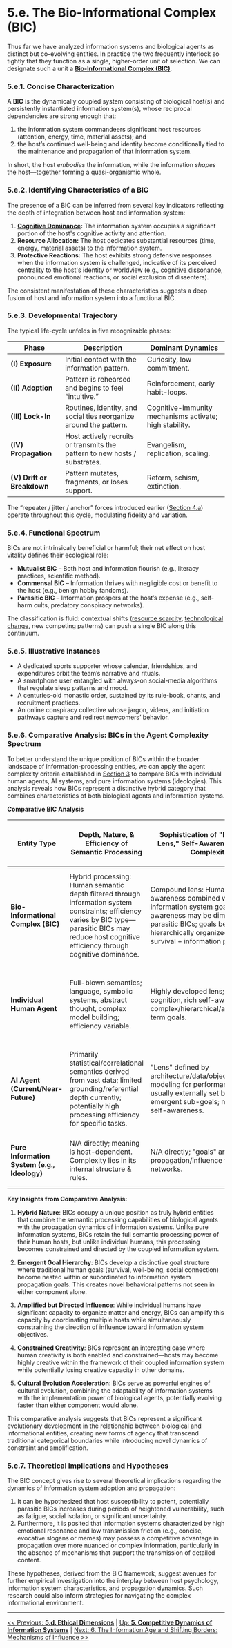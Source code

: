 # **5.e. The Bio-Informational Complex (BIC)**

Thus far we have analyzed information systems and biological agents as distinct but co-evolving entities. In practice the two frequently interlock so tightly that they function as a single, higher-order unit of selection. We can designate such a unit a **[Bio-Informational Complex (BIC)](../glossary.md#bio-informational-complex)**.

### **5.e.1. Concise Characterization**

A **BIC** is the dynamically coupled system consisting of biological host(s) and persistently instantiated information system(s), whose reciprocal dependencies are strong enough that:

1.  the information system commandeers significant host resources (attention, energy, time, material assets); and
2.  the host’s continued well-being and identity become conditionally tied to the maintenance and propagation of that information system.

In short, the host *embodies* the information, while the information *shapes* the host—together forming a quasi-organismic whole.

### **5.e.2. Identifying Characteristics of a BIC**

The presence of a BIC can be inferred from several key indicators reflecting the depth of integration between host and information system:

1.  **[Cognitive Dominance](../glossary.md#cognitive-dominance):** The information system occupies a significant portion of the host's cognitive activity and attention.
2.  **Resource Allocation:** The host dedicates substantial resources (time, energy, material assets) to the information system.
3.  **Protective Reactions:** The host exhibits strong defensive responses when the information system is challenged, indicative of its perceived centrality to the host's identity or worldview (e.g., [cognitive dissonance](../glossary.md#cognitive-dissonance), pronounced emotional reactions, or social exclusion of dissenters).

The consistent manifestation of these characteristics suggests a deep fusion of host and information system into a functional BIC.

### **5.e.3. Developmental Trajectory**

The typical life-cycle unfolds in five recognizable phases:

| Phase             | Description                                                              | Dominant Dynamics                                         |
| ----------------- | ------------------------------------------------------------------------ | --------------------------------------------------------- |
| **(I) Exposure**  | Initial contact with the information pattern.                            | Curiosity, low commitment.                                |
| **(II) Adoption** | Pattern is rehearsed and begins to feel “intuitive.”                     | Reinforcement, early habit-loops.                         |
| **(III) Lock-In** | Routines, identity, and social ties reorganize around the pattern.       | Cognitive-immunity mechanisms activate; high stability.   |
| **(IV) Propagation**| Host actively recruits or transmits the pattern to new hosts / substrates. | Evangelism, replication, scaling.                         |
| **(V) Drift or Breakdown** | Pattern mutates, fragments, or loses support.                         | Reform, schism, extinction.                               |

The “repeater / jitter / anchor” forces introduced earlier ([Section 4.a](../04-information-systems/4a-material-organization-dynamics.md)) operate throughout this cycle, modulating fidelity and variation.

### **5.e.4. Functional Spectrum**

BICs are not intrinsically beneficial or harmful; their net effect on host vitality defines their ecological role:

-   **Mutualist BIC** – Both host and information flourish (e.g., literacy practices, scientific method).
-   **Commensal BIC** – Information thrives with negligible cost or benefit to the host (e.g., benign hobby fandoms).
-   **Parasitic BIC** – Information prospers at the host’s expense (e.g., self-harm cults, predatory conspiracy networks).

The classification is fluid: contextual shifts ([resource scarcity](../glossary.md#resource-scarcity), [technological change](../glossary.md#technological-change), new competing patterns) can push a single BIC along this continuum.

### **5.e.5. Illustrative Instances**

-   A dedicated sports supporter whose calendar, friendships, and expenditures orbit the team’s narrative and rituals.
-   A smartphone user entangled with always-on social-media algorithms that regulate sleep patterns and mood.
-   A centuries-old monastic order, sustained by its rule-book, chants, and recruitment practices.
-   An online conspiracy collective whose jargon, videos, and initiation pathways capture and redirect newcomers’ behavior.

### **5.e.6. Comparative Analysis: BICs in the Agent Complexity Spectrum**

To better understand the unique position of BICs within the broader landscape of information-processing entities, we can apply the agent complexity criteria established in [Section 3](../03-agents-as-information-processors/3-agents-as-information-processors.md) to compare BICs with individual human agents, AI systems, and pure information systems (ideologies). This analysis reveals how BICs represent a distinctive hybrid category that combines characteristics of both biological agents and information systems.

**Comparative BIC Analysis**

| Entity Type | Depth, Nature, & Efficiency of Semantic Processing | Sophistication of "Inside-Out Lens," Self-Awareness, & Goal Complexity | Autonomy, Adaptability, & Mode of Evolution/Learning | Capacity to Organize Matter, Energy, & Extent of Influence | Capacity for Novelty, Creativity, & Interaction with Higher-Order Info Systems |
| --- | --- | --- | --- | --- | --- |
| **Bio-Informational Complex (BIC)** | Hybrid processing: Human semantic depth filtered through information system constraints; efficiency varies by BIC type—parasitic BICs may reduce host cognitive efficiency through cognitive dominance. | Compound lens: Human self-awareness combined with information system goals; self-awareness may be diminished in parasitic BICs; goals become hierarchically organized (host survival + information propagation). | Constrained autonomy: Host autonomy limited by information system imperatives; adaptation occurs through co-evolution of host behavior and information content; cultural evolution dominates. | Amplified influence: Leverages human organizational capacity while directing it toward information system objectives; can achieve coordination across multiple hosts for larger-scale impact. | Directed creativity: Human novelty channeled through information system frameworks; extensive interaction with higher-order systems, often serving as bridges between different information domains. |
| **Individual Human Agent** | Full-blown semantics; language, symbolic systems, abstract thought, complex model building; efficiency variable. | Highly developed lens; meta-cognition, rich self-awareness, complex/hierarchical/abstract/long-term goals. | High autonomy; rapid individual & social learning, cumulative cultural evolution, technological augmentation; slower biological evolution. | Significant global organization of matter/energy via technology; planetary-scale physical influence. | Profound novelty & creativity (art, science, tech). Creates, constituted by, & extensively interacts with complex symbolic/cultural higher-order information systems. |
| **AI Agent (Current/Near-Future)** | Primarily statistical/correlational semantics derived from vast data; limited grounding/referential depth currently; potentially high processing efficiency for specific tasks. | "Lens" defined by architecture/data/objectives; self-modeling for performance; goals usually externally set but can have emergent sub-goals; no biological self-awareness. | Varies greatly; can exhibit high task-specific autonomy; learns from data; rapid algorithmic/architectural evolution via human design & automated processes. | Primarily manipulates digital information; increasing capacity for direct physical influence via robotics/automation; potentially vast informational influence. | Can generate novel patterns/solutions within trained domains; potential for emergent creativity debated. Interacts with & built from human-generated info systems. |
| **Pure Information System (e.g., Ideology)** | N/A directly; meaning is host-dependent. Complexity lies in its internal structure & rules. | N/A directly; "goals" are effective propagation/influence through host networks. | Evolves via variation, selection, transmission through hosts; cultural/memetic evolution. | Indirect influence by shaping host behavior, thereby organizing matter/energy (e.g., economies, cities). | Is a higher-order information system; novelty via mutation/recombination of ideas; requires hosts for implementation. |

**Key Insights from Comparative Analysis:**

1. **Hybrid Nature**: BICs occupy a unique position as truly hybrid entities that combine the semantic processing capabilities of biological agents with the propagation dynamics of information systems. Unlike pure information systems, BICs retain the full semantic processing power of their human hosts, but unlike individual humans, this processing becomes constrained and directed by the coupled information system.

2. **Emergent Goal Hierarchy**: BICs develop a distinctive goal structure where traditional human goals (survival, well-being, social connection) become nested within or subordinated to information system propagation goals. This creates novel behavioral patterns not seen in either component alone.

3. **Amplified but Directed Influence**: While individual humans have significant capacity to organize matter and energy, BICs can amplify this capacity by coordinating multiple hosts while simultaneously constraining the direction of influence toward information system objectives.

4. **Constrained Creativity**: BICs represent an interesting case where human creativity is both enabled and constrained—hosts may become highly creative within the framework of their coupled information system while potentially losing creative capacity in other domains.

5. **Cultural Evolution Acceleration**: BICs serve as powerful engines of cultural evolution, combining the adaptability of information systems with the implementation power of biological agents, potentially evolving faster than either component would alone.

This comparative analysis suggests that BICs represent a significant evolutionary development in the relationship between biological and informational entities, creating new forms of agency that transcend traditional categorical boundaries while introducing novel dynamics of constraint and amplification.

### **5.e.7. Theoretical Implications and Hypotheses**

The BIC concept gives rise to several theoretical implications regarding the dynamics of information system adoption and propagation:

1.  It can be hypothesized that host susceptibility to potent, potentially parasitic BICs increases during periods of heightened vulnerability, such as fatigue, social isolation, or significant uncertainty.
2.  Furthermore, it is posited that information systems characterized by high emotional resonance and low transmission friction (e.g., concise, evocative slogans or memes) may possess a competitive advantage in propagation over more nuanced or complex information, particularly in the absence of mechanisms that support the transmission of detailed content.

These hypotheses, derived from the BIC framework, suggest avenues for further empirical investigation into the interplay between host psychology, information system characteristics, and propagation dynamics. Such research could also inform strategies for navigating the complex informational environment.

---
[<< Previous: **5.d. Ethical Dimensions**](5d-ethical-dimensions.md) | [Up: **5. Competitive Dynamics of Information Systems**](5-competitive-dynamics.md) | [Next: 6. The Information Age and Shifting Borders: Mechanisms of Influence >>](../06-influence-collective-consciousness/6-influence-collective-consciousness.md)
